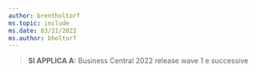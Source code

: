 ```yaml
---
author: brentholtorf
ms.topic: include
ms.date: 03/21/2022
ms.author: bholtorf
---
```

> **SI APPLICA A:** Business Central 2022 release wave 1 e successive
